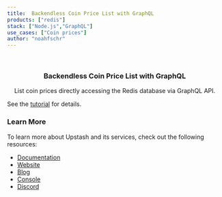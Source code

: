 ```yaml
---
title:  Backendless Coin Price List with GraphQL
products: ["redis"]
stack: ["Node.js","GraphQL"]
use_cases: ["Coin prices"]
author: "noahfschr"
---
```



<br />
<div align="center">


  <h3 align="center">Backendless Coin Price List with GraphQL</h3>

  <p align="center">
    List coin prices directly accessing the Redis database via GraphQL API.

  </p>
</div>


See the [tutorial](https://docs.upstash.com/tutorials/coin_price_list) for details.

### Learn More

To learn more about Upstash and its services, check out the following resources:

- [Documentation](https://docs.upstash.com)
- [Website](https://upstash.com)
- [Blog](https://upstash.com/blog)
- [Console](https://console.upstash.com)
- [Discord](https://upstash.com/discord)